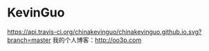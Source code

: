 # KevinGuo
https://api.travis-ci.org/chinakevinguo/chinakevinguo.github.io.svg?branch=master
我的个人博客：<http://oo3p.com>
